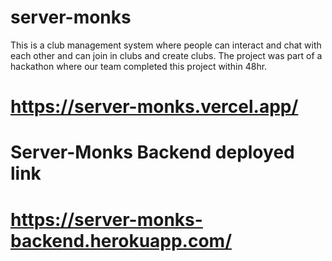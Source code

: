 # server-monks 

This is a club management system where people can interact and chat with each other and can join in clubs and create clubs. The project was part of a hackathon where our team completed this project within 48hr.

# https://server-monks.vercel.app/

# Server-Monks Backend deployed link
# https://server-monks-backend.herokuapp.com/

